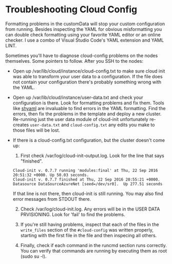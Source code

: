 # Troubleshooting Cloud Config
Formatting problems in the customData will stop your custom configuration from running. Besides inspecting the YAML for obvious misformatting you can double check formatting using your favorite YAML editor or an online checker. I use a combo of Visual Studio Code's YAML extension and YAML LINT.

Sometimes you'll have to diagnose cloud-config problems on the nodes themselves. Some pointers to follow. After you SSH to the nodes:
* Open up /var/lib/cloud/instance/cloud-config.txt to make sure cloud init was able to transform your user data to a configuration. If the file does not contain your configuration there's probably something wrong with the YAML.
* Open up /var/lib/cloud/instance/user-data.txt and check your configuration is there. Look for formatting problems and fix them. Tools like [shyaml](https://github.com/0k/shyaml)
are invaluable to find errors in the YAML formatting.
Find the errors, then fix the problems in the template and deploy a new cluster. Re-running just the user data module of cloud-init unfortunately re-creates ```user-data.txt``` and ```cloud-config.txt``` any edits you make to those files will be lost.
  
* If there is a cloud-config.txt configuration, but the cluster doesn't come up:
    1. First check /var/log/cloud-init-output.log. Look for the line that says "finished". 
    ```
    Cloud-init v. 0.7.7 running 'modules:final' at Thu, 22 Sep 2016 20:51:32 +0000. Up 50.03 seconds.
    Cloud-init v. 0.7.7 finished at Thu, 22 Sep 2016 20:55:21 +0000. Datasource DataSourceAzureNet [seed=/dev/sr0].  Up 277.51 seconds
    ```
    
    If that line is not there, then cloud-init is still running. You may also find error messages from STDOUT there.

    2. Check /var/log/cloud-init.log. Any errors will be in the USER DATA PRVISIONING. Look for 'fail' to find the problems.

	3. If you're still having problems, inspect that each of the files in the ```write_files``` section of the ```#cloud-config``` was written properly, starting with the first file in the file and then inspecing all others.
    
    4. Finally, check if each command in the runcmd section runs correctly. You can verify that commands are running by executing them as root (sudo su -l).

